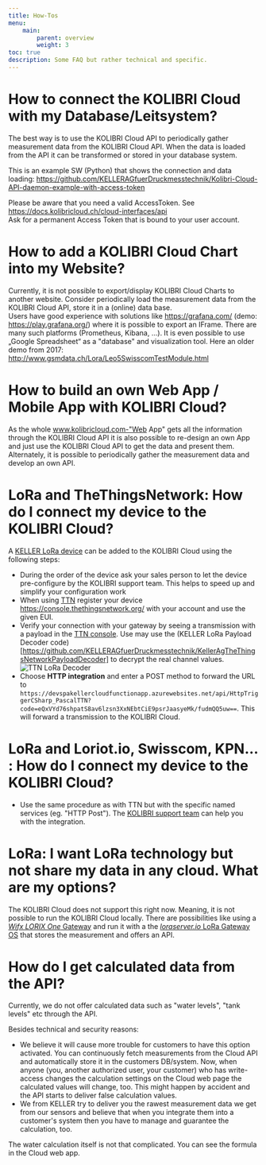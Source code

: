 ```yaml
---
title: How-Tos
menu:
    main:
        parent: overview
        weight: 3
toc: true
description: Some FAQ but rather technical and specific.
---
```


# How to connect the KOLIBRI Cloud with my Database/Leitsystem?
The best way is to use the KOLIBRI Cloud API to periodically gather measurement data from the KOLIBRI Cloud API. When the data is loaded from the API it can be transformed or stored in your database system.

This is an example SW (Python) that shows the connection and data loading: https://github.com/KELLERAGfuerDruckmesstechnik/Kolibri-Cloud-API-daemon-example-with-access-token  

Please be aware that you need a valid AccessToken. See https://docs.kolibricloud.ch/cloud-interfaces/api  
Ask for a permanent Access Token that is bound to your user account. 

# How to add a KOLIBRI Cloud Chart into my Website?
Currently, it is not possible to export/display KOLIBRI Cloud Charts to another website. 
Consider periodically load the measurement data from the KOLIBRI Cloud API, store it in a (online) data base.  
Users have good experience with solutions like https://grafana.com/ (demo: https://play.grafana.org/) where it is possible to export an IFrame. There are many such platforms (Prometheus, Kibana, …).
It is even possible to use „Google Spreadsheet“ as a "database" and visualization tool. Here an older demo from 2017: http://www.gsmdata.ch/Lora/Leo5SwisscomTestModule.html

# How to build an own Web App / Mobile App with KOLIBRI Cloud?
As the whole www.kolibricloud.com-"Web App" gets all the information through the KOLIBRI Cloud API it is also possible to re-design an own App and just use the KOLIBRI Cloud API to get the data and present them.  
Alternately, it is possible to periodically gather the measurement data and develop an own API.

# LoRa and TheThingsNetwork: How do I connect my device to the KOLIBRI Cloud?
A [KELLER LoRa device](https://docs.kolibricloud.ch/keller-devices/overview/) can be added to the KOLIBRI Cloud using the following steps:  
- During the order of the device ask your sales person to let the device pre-configure by the KOLIBRI support team. This helps to speed up and simplify your configuration work
- When using [TTN](https://www.thethingsnetwork.org/) register your device https://console.thethingsnetwork.org/ with your account and use the given EUI.
- Verify your connection with your gateway by seeing a transmission with a payload in the [TTN console](https://console.thethingsnetwork.org/). Use may use the (KELLER LoRa Payload Decoder code)[https://github.com/KELLERAGfuerDruckmesstechnik/KellerAgTheThingsNetworkPayloadDecoder] to decrypt the real channel values.
![TTN LoRa Decoder](/cloud-interfaces/img/TTN_PayloadDecryptor.png  "TTN LoRa Decoder")
- Choose **HTTP integration** and enter a POST method to forward the URL to `https://devspakellercloudfunctionapp.azurewebsites.net/api/HttpTriggerCSharp_PascalTTN?code=eQxVYd76shpatS8av6lzsn3XxNEbtCiE9psrJaasyeMk/fudmQQ5uw==`. This will forward a transmission to the KOLIBRI Cloud.

# LoRa and Loriot.io, Swisscom, KPN... : How do I connect my device to the KOLIBRI Cloud?
- Use the same procedure as with TTN but with the specific named services (eg. "HTTP Post").  The [KOLIBRI support team](<kolibri@keller-druck.com>) can help you with the integration.

# LoRa: I want LoRa technology but not share my data in any cloud. What are my options?
The KOLIBRI Cloud does not support this right now. Meaning, it is not possible to run the KOLIBRI Cloud locally. There are possibilities like using a [*Wifx LORIX One* Gateway](https://www.lorixone.io/) and run it with a the [*loraserver.io* LoRa Gateway OS](https://www.loraserver.io/lora-gateway-os/overview/) that stores the measurement and offers an API. 

# How do I get calculated data from the API?
Currently, we do not offer calculated data such as "water levels", "tank levels" etc through the API.  

Besides technical and security reasons:  
  - We believe it will cause more trouble for customers to have this option activated. You can continuously fetch measurements from the Cloud API and automatically store it in the customers DB/system.
 Now, when anyone (you, another authorized user, your customer) who has write-access changes the calculation settings on the Cloud web page the calculated values will change, too. This might happen by accident and the API starts to deliver false calculation values.
  - We from KELLER try to deliver you the rawest measurement data we get from our sensors and believe that when you integrate them into a customer's system then you have to manage and guarantee the calculation, too.  
  
The water calculation itself is not that complicated. You can see the formula in the Cloud web app.